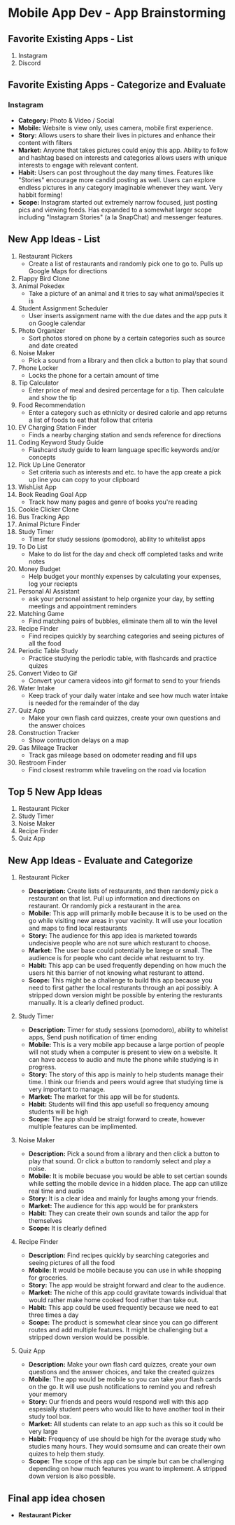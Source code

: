 Mobile App Dev - App Brainstorming
===

## Favorite Existing Apps - List
1. Instagram
2. Discord

## Favorite Existing Apps - Categorize and Evaluate
### Instagram
   - **Category:** Photo & Video / Social 
   - **Mobile:** Website is view only, uses camera, mobile first experience.
   - **Story:** Allows users to share their lives in pictures and enhance their content with filters
   - **Market:** Anyone that takes pictures could enjoy this app. Ability to follow and hashtag based on interests and categories allows users with unique interests to engage with relevant content.
   - **Habit:** Users can post throughout the day many times. Features like "Stories" encourage more candid posting as well. Users can explore endless pictures in any category imaginable whenever they want. Very habbit forming!
   - **Scope:** Instagram started out extremely narrow focused, just posting pics and viewing feeds. Has expanded to a somewhat larger scope including "Instagram Stories" (a la SnapChat) and messenger features. 

## New App Ideas - List
1. Restaurant Pickers
   - Create a list of restaurants and randomly pick one to go to. Pulls up Google Maps for directions
2. Flappy Bird Clone
3. Animal Pokedex
    - Take a picture of an animal and it tries to say what animal/species it is
4. Student Assignment Scheduler
    - User inserts assignment name with the due dates and the app puts it on Google calendar 
5. Photo Organizer
    - Sort photos stored on phone by a certain categories such as source and date created
6. Noise Maker
    - Pick a sound from a library and then click a button to play that sound
7. Phone Locker
    - Locks the phone for a certain amount of time
8. Tip Calculator
    - Enter price of meal and desired percentage for a tip. Then calculate and show the tip
9. Food Recommendation
    - Enter a category such as ethnicity or desired calorie and app returns a list of foods to eat that follow that criteria
10. EV Charging Station Finder
    - Finds a nearby charging station and sends reference for directions
11. Coding Keyword Study Guide
    - Flashcard study guide to learn language specific keywords and/or concepts
12. Pick Up Line Generator
    - Set criteria such as interests and etc. to have the app create a pick up line you can copy to your clipboard
13. WishList App
14. Book Reading Goal App
    - Track how many pages and genre of books you're reading
15. Cookie Clicker Clone
16. Bus Tracking App
17. Animal Picture Finder
18. Study Timer 
    - Timer for study sessions (pomodoro), ability to whitelist apps
19. To Do List
    - Make to do list for the day and check off completed tasks and write notes
20. Money Budget 
    - Help budget your monthly expenses by calculating your expenses, log your reciepts
21. Personal AI Assistant
    - ask your personal assistant to help organize your day, by setting meetings and appointment reminders
22. Matching Game
    - Find matching pairs of bubbles, eliminate them all to win the level
23. Recipe Finder
    - Find recipes quickly by searching categories and seeing pictures of all the food
24. Periodic Table Study
    - Practice studying the periodic table, with flashcards and practice quizes
25. Convert Video to Gif
    - Convert your camera videos into gif format to send to your friends
26. Water Intake
    - Keep track of your daily water intake and see how much water intake is needed for the remainder of the day
27. Quiz App
    - Make your own flash card quizzes, create your own questions and the answer choices
28. Construction Tracker
    - Show contruction delays on a map
29. Gas Mileage Tracker
    - Track gas mileage based on odometer reading and fill ups
30. Restroom Finder
    - Find closest restromm while traveling on the road via location

## Top 5 New App Ideas
1. Restaurant Picker
2. Study Timer
3. Noise Maker
4. Recipe Finder
5. Quiz App

## New App Ideas - Evaluate and Categorize
1. Restaurant Picker
   - **Description:** Create lists of restaurants, and then randomly pick a restaurant on that list. Pull up information and directions on restaurant. Or randomly pick a restaurant in the area.
   - **Mobile:** This app will primarily mobile because it is to be used on the go while visiting new areas in your vacinity. It will use your location and maps to find local restaurants
   - **Story:** The audience for this app idea is marketed towards undecisive people who are not sure which resturant to choose. 
   - **Market:** The user base could potentially be larege or small. The audience is for people who cant decide what restuarnt to try.
   - **Habit:** This app can be used frequently depending on how much the users hit this barrier of not knowing what resturant to attend.
   - **Scope:** This might be a challenge to build this app because you need to first gather the local resturants through an api possibly. A stripped down version might be possible by entering the resturants manually. It is a clearly defined product.

2. Study Timer
   - **Description:** Timer for study sessions (pomodoro), ability to whitelist apps, Send push notification of timer ending
   - **Mobile:** This is a very mobile app because a large portion of people will not study when a computer is present to view on a website. It can have access to audio and mute the phone while studying is in progress. 
   - **Story:** The story of this app is mainly to help students manage their time. I think our friends and peers would agree that studying time is very important to manage.
   - **Market:** The market for this app will be for students.
   - **Habit:** Students will find this app usefull so frequency amoung students will be high
   - **Scope:** The app should be straigt forward to create, however multiple features can be implimented.
 
3. Noise Maker
   - **Description:** Pick a sound from a library and then click a button to play that sound. Or click a button to randomly select and play a noise.
   - **Mobile:** It is mobile becuase you would be able to set certian sounds while setting the mobile device in a hidden place. The app can utilize real time and audio
   - **Story:** It is a clear idea and mainly for laughs among your friends.
   - **Market:** The audience for this app would be for pranksters
   - **Habit:** They can create their own sounds and tailor the app for themselves
   - **Scope:** It is clearly defined

4. Recipe Finder
   - **Description:** Find recipes quickly by searching categories and seeing pictures of all the food
   - **Mobile:** It would be mobile because you can use in while shopping for groceries.
   - **Story:** The app would be straight forward and clear to the audience.
   - **Market:** The niche of this app could gravitate towards individual that would rather make home cooked food rather than take out.
   - **Habit:** This app could be used frequently because we need to eat three times a day
   - **Scope:** The product is somewhat clear since you can go different routes and add multiple features. It might be challenging but a stripped  down version would be possible.

5. Quiz App
   - **Description:** Make your own flash card quizzes, create your own questions and the answer choices, and take the created quizzes
   - **Mobile:** The app would be mobile so you can take your flash cards on the go. It will use push notifications to remind you and refresh your memory
   - **Story:** Our friends and peers would respond well with this app espesially student peers who would like to have another tool in their study tool box.
   - **Market:** All students can relate to an app such as this so it could be very large
   - **Habit:** Frequency of use should be high for the average study who studies many hours. They would somsume and can create their own quizes to help them study.
   - **Scope:** The scope of this app can be simple but can be challenging depending on how much features you want to implement. A stripped down version is also possible.
## Final app idea chosen
   - **Restaurant Picker**
